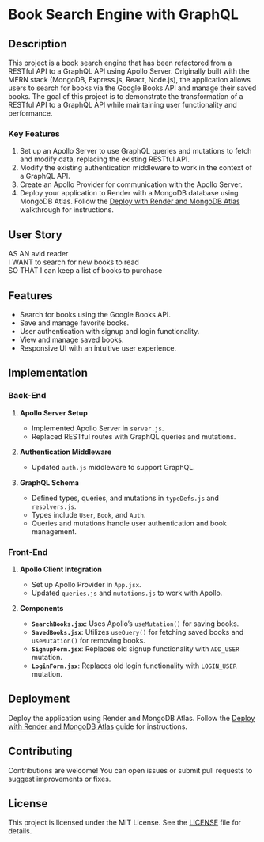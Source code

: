 # Book Search Engine with GraphQL

## Description

This project is a book search engine that has been refactored from a RESTful API to a GraphQL API using Apollo Server. Originally built with the MERN stack (MongoDB, Express.js, React, Node.js), the application allows users to search for books via the Google Books API and manage their saved books. The goal of this project is to demonstrate the transformation of a RESTful API to a GraphQL API while maintaining user functionality and performance.

### Key Features

1. Set up an Apollo Server to use GraphQL queries and mutations to fetch and modify data, replacing the existing RESTful API.
2. Modify the existing authentication middleware to work in the context of a GraphQL API.
3. Create an Apollo Provider for communication with the Apollo Server.
4. Deploy your application to Render with a MongoDB database using MongoDB Atlas. Follow the [Deploy with Render and MongoDB Atlas](https://coding-boot-camp.github.io/full-stack/mongodb/deploy-with-render-and-mongodb-atlas) walkthrough for instructions.

## User Story

AS AN avid reader  
I WANT to search for new books to read  
SO THAT I can keep a list of books to purchase

## Features

- Search for books using the Google Books API.
- Save and manage favorite books.
- User authentication with signup and login functionality.
- View and manage saved books.
- Responsive UI with an intuitive user experience.

## Implementation

### Back-End

1. **Apollo Server Setup**
   - Implemented Apollo Server in `server.js`.
   - Replaced RESTful routes with GraphQL queries and mutations.

2. **Authentication Middleware**
   - Updated `auth.js` middleware to support GraphQL.

3. **GraphQL Schema**
   - Defined types, queries, and mutations in `typeDefs.js` and `resolvers.js`.
   - Types include `User`, `Book`, and `Auth`.
   - Queries and mutations handle user authentication and book management.

### Front-End

1. **Apollo Client Integration**
   - Set up Apollo Provider in `App.jsx`.
   - Updated `queries.js` and `mutations.js` to work with Apollo.

2. **Components**
   - **`SearchBooks.jsx`**: Uses Apollo’s `useMutation()` for saving books.
   - **`SavedBooks.jsx`**: Utilizes `useQuery()` for fetching saved books and `useMutation()` for removing books.
   - **`SignupForm.jsx`**: Replaces old signup functionality with `ADD_USER` mutation.
   - **`LoginForm.jsx`**: Replaces old login functionality with `LOGIN_USER` mutation.

## Deployment

Deploy the application using Render and MongoDB Atlas. Follow the [Deploy with Render and MongoDB Atlas](https://coding-boot-camp.github.io/full-stack/mongodb/deploy-with-render-and-mongodb-atlas) guide for instructions.

## Contributing

Contributions are welcome! You can open issues or submit pull requests to suggest improvements or fixes.

## License

This project is licensed under the MIT License. See the [LICENSE](./LICENSE) file for details.
